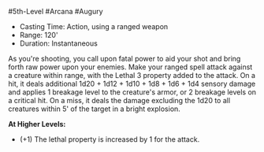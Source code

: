 #5th-Level #Arcana #Augury
 
- Casting Time: Action, using a ranged weapon
- Range: 120'
- Duration: Instantaneous  

As you're shooting, you call upon fatal power to aid your shot and bring forth raw power upon your enemies. Make your ranged spell attack against a creature within range, with the Lethal 3 property added to the attack. On a hit, it deals additional 1d20 + 1d12 + 1d10 + 1d8 + 1d6 + 1d4 sensory damage and applies 1 breakage level to the creature's armor, or 2 breakage levels on a critical hit. On a miss, it deals the damage excluding the 1d20 to all creatures within 5' of the target in a bright explosion.
 
**At Higher Levels:** 
* (+1) The lethal property is increased by 1 for the attack.